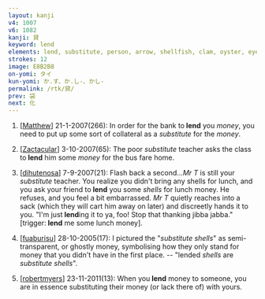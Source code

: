```yaml
---
layout: kanji
v4: 1007
v6: 1082
kanji: 貸
keyword: lend
elements: lend, substitute, person, arrow, shellfish, clam, oyster, eye, animal legs, eight
strokes: 12
image: E8B2B8
on-yomi: タイ
kun-yomi: か.す、か.し-、かし-
permalink: /rtk/貸/
prev: 袋
next: 化
---
```


1) [<a href="http://kanji.koohii.com/profile/Matthew">Matthew</a>] 21-1-2007(266): In order for the bank to<strong> lend</strong> you <em>money</em>, you need to put up some sort of collateral as a <em>substitute</em> for the <em>money</em>.

2) [<a href="http://kanji.koohii.com/profile/Zactacular">Zactacular</a>] 3-10-2007(65): The poor <em>substitute</em> teacher asks the class to<strong> lend</strong> him some <em>money</em> for the bus fare home.

3) [<a href="http://kanji.koohii.com/profile/dihutenosa">dihutenosa</a>] 7-9-2007(21): Flash back a second...<em>Mr T</em> is still your <em>substitute</em> teacher. You realize you didn&#039;t bring any shells for lunch, and you ask your friend to<strong> lend</strong> you some <em>shells</em> for lunch money. He refuses, and you feel a bit embarrassed. <em>Mr T</em> quietly reaches into a sack (which they will cart him away on later) and discreetly hands it to you. &quot;I&#039;m just<strong> lend</strong>ing it to ya, foo! Stop that thanking jibba jabba.&quot; [trigger:<strong> lend</strong> me some lunch money].

4) [<a href="http://kanji.koohii.com/profile/fuaburisu">fuaburisu</a>] 28-10-2005(17): I pictured the &quot;<em>substitute shells</em>&quot; as semi-transparent, or ghostly money, symbolising how they only stand for money that you didn&#039;t have in the first place. -- &quot;lended <em>shells</em> are <em>substitute shells</em>&quot;.

5) [<a href="http://kanji.koohii.com/profile/robertmyers">robertmyers</a>] 23-11-2011(13): When you<strong> lend</strong> money to someone, you are in essence substituting their money (or lack there of) with yours.

